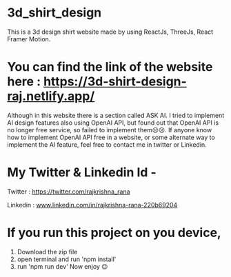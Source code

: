 # 3d_shirt_design

This is a 3d design shirt website made by using ReactJs, ThreeJs, React Framer Motion. 

# You can find the link of the website here : https://3d-shirt-design-raj.netlify.app/
Although in this website there is a section called ASK AI. I tried to implement AI design features also using OpenAI API, but found out that OpenAI API is no longer free service, so failed to implement them😣😣. If anyone know how to implement OpenAI API free in a website, or some alternate way to implement the AI feature, feel free to contact me in twitter or Linkedin.

# My Twitter & Linkedin Id - 
Twitter : https://twitter.com/rajkrishna_rana

Linkedin : www.linkedin.com/in/rajkrishna-rana-220b69204

# If you run this project on you device, 
1. Download the zip file
2. open terminal and run 'npm install'
3. run 'npm run dev'
Now enjoy 😉
